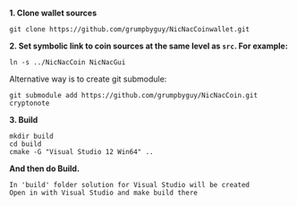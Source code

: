 **1. Clone wallet sources**

```
git clone https://github.com/grumpbyguy/NicNacCoinwallet.git
```


**2. Set symbolic link to coin sources at the same level as `src`. For example:**

```
ln -s ../NicNacCoin NicNacGui
```

Alternative way is to create git submodule:

```
git submodule add https://github.com/grumpbyguy/NicNacCoin.git cryptonote
```

**3. Build**

```
mkdir build
cd build
cmake -G "Visual Studio 12 Win64" ..

```
**And then do Build.**

```
In 'build' folder solution for Visual Studio will be created
Open in with Visual Studio and make build there
